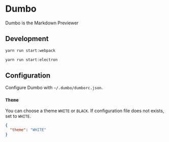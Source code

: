 # Dumbo

Dumbo is the Markdown Previewer

## Development

```sh
yarn run start:webpack
```

```sh
yarn run start:electron
```

## Configuration

Configure Dumbo with `~/.dumbo/dumborc.json`.

### `Theme`

You can choose a theme `WHITE` or `BLACK`. If configuration file does not exists, set to `WHITE`.

```json
{
  "theme": "WHITE"
}
```
